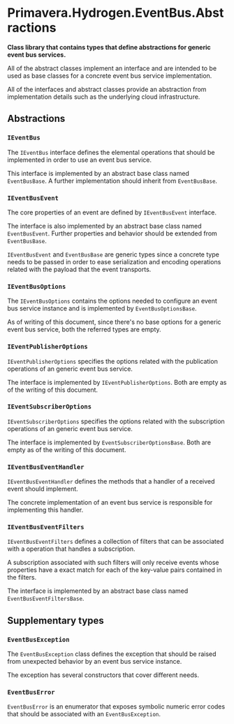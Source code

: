 # Primavera.Hydrogen.EventBus.Abstractions

**Class library that contains types that define abstractions for generic event bus services.**

All of the abstract classes implement an interface and are intended to be used as base classes for a concrete event bus service implementation.

All of the interfaces and abstract classes provide an abstraction from implementation details such as the underlying cloud infrastructure.

## Abstractions

### `IEventBus`

The `IEventBus` interface defines the elemental operations that should be implemented in order to use an event bus service.

This interface is implemented by an abstract base class named `EventBusBase`. A further implementation should inherit from `EventBusBase`.

### `IEventBusEvent`

The core properties of an event are defined by `IEventBusEvent` interface.

The interface is also implemented by an abstract base class named `EventBusEvent`. Further properties and behavior should be extended from `EventBusBase`.

`IEventBusEvent` and `EventBusBase` are generic types since a concrete type needs to be passed in order to ease serialization and encoding operations related with the payload that the event transports.

### `IEventBusOptions`

The `IEventBusOptions` contains the options needed to configure an event bus service instance and is implemented by `EventBusOptionsBase`.

As of writing of this document, since there's no base options for a generic event bus service, both the referred types are empty.

### `IEventPublisherOptions`

`IEventPublisherOptions` specifies the options related with the publication operations of an generic event bus service.

The interface is implemented by `IEventPublisherOptions`. Both are empty as of the writing of this document.

### `IEventSubscriberOptions`

`IEventSubscriberOptions` specifies the options related with the subscription operations of an generic event bus service.

The interface is implemented by `EventSubscriberOptionsBase`. Both are empty as of the writing of this document.

### `IEventBusEventHandler`

`IEventBusEventHandler` defines the methods that a handler of a received event should implement.

The concrete implementation of an event bus service is responsible for implementing this handler.

### `IEventBusEventFilters`

`IEventBusEventFilters` defines a collection of filters that can be associated with a operation that handles a subscription. 

A subscription associated with such filters will only receive events whose properties have a exact match for each of the key-value pairs contained in the filters.

The interface is implemented by an abstract base class named `EventBusEventFiltersBase`.

## Supplementary types

### `EventBusException`

The `EventBusException` class defines the exception that should be raised from unexpected behavior by an event bus service instance.

The exception has several constructors that cover different needs.

### `EventBusError`

`EventBusError` is an enumerator that exposes symbolic numeric error codes that should be associated with an `EventBusException`.